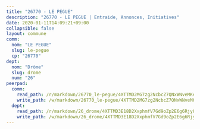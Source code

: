 ```yaml
---
title: "26770 - LE PEGUE"
description: "26770 - LE PEGUE | Entraide, Annonces, Initiatives"
date: 2020-01-11T14:09:21+09:00
collapsible: false
layout: commune
comm:
  nom: "LE PEGUE"
  slug: le-pegue
  cp: "26770"
dept:
  nom: "Drôme"
  slug: drome
  num: "26"
peerpad:
  comm:
    read_path: /r/markdown/26770_le-pegue/4XTTMD2MG7zg2NcbcZ7QNxWNveMKe14uSbDue71BqTcs9pnGa
    write_path: /w/markdown/26770_le-pegue/4XTTMD2MG7zg2NcbcZ7QNxWNveMKe14uSbDue71BqTcs9pnGa-K3TgUgnzF5TD3M78uCjH7Sk8GpWC9oS4eB3zP4aZr2qwE8jHByz44fYqJponk6oBtxkBkbqk4jc1biCuWtpfVnxA9RDM9PWRAFT7K3qVW5Fwep8N6KyBkCqLPUhWjiaqmJzGjNdx
  dept:
    read_path: /r/markdown/26_drome/4XTTMD3E18D2XxphmfV7Gd9oZp2E6g6Rjy8yoyyuT4SyeeDZv
    write_path: /w/markdown/26_drome/4XTTMD3E18D2XxphmfV7Gd9oZp2E6g6Rjy8yoyyuT4SyeeDZv-K3TgUGX4nG6FnUgVjDeodHJBzD4Z7jTqAJwquijk1LCW8AWc9CAemuRZDQCZC8aha3sgQcHNRUHizJ1bQGiTeNjxAKKxoxsNxcJ7pjGzQ4icP1ftCA9sHED31LddZbCgpf6zkM4Q
---
```


